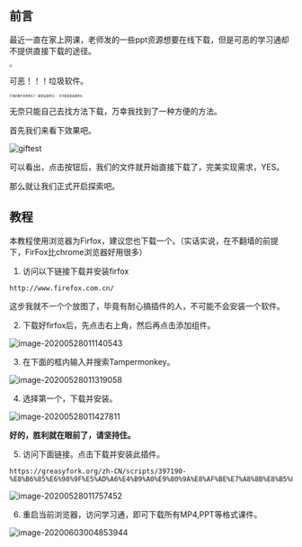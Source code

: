 ## 前言

最近一直在家上网课，老师发的一些ppt资源想要在线下载，但是可恶的学习通却不提供直接下载的途径。

<img src="http://imgbed-xia-2.oss-cn-hangzhou.aliyuncs.com/img/不知所措.jpg" style="zoom:33%;" />

可恶！！！垃圾软件。

<img src="http://imgbed-xia-2.oss-cn-hangzhou.aliyuncs.com/img/d827932dly1gf04plky6xj20po0po75d.jpg" alt="我好像不会再快乐了（黄夏温表情包） - 可可爱爱萌娃表情包" style="zoom:33%;" />

无奈只能自己去找方法下载，万幸我找到了一种方便的方法。

首先我们来看下效果吧。

![giftest](http://imgbed-xia-2.oss-cn-hangzhou.aliyuncs.com/img/giftest.gif)

可以看出，点击按钮后，我们的文件就开始直接下载了，完美实现需求，YES。

那么就让我们正式开启探索吧。

## 教程

本教程使用浏览器为Firfox，建议您也下载一个。（实话实说，在不翻墙的前提下，FirFox比chrome浏览器好用很多）

1. 访问以下链接下载并安装firfox

```
http://www.firefox.com.cn/
```

这步我就不一个个放图了，毕竟有耐心搞插件的人，不可能不会安装一个软件。

2. 下载好firfox后，先点击右上角，然后再点击添加组件。

![image-20200528011140543](http://imgbed-xia-2.oss-cn-hangzhou.aliyuncs.com/img/image-20200528011140543.png)

3. 在下面的框内输入并搜索Tampermonkey。

![image-20200528011319058](http://imgbed-xia-2.oss-cn-hangzhou.aliyuncs.com/img/image-20200528011319058.png)

4. 选择第一个，下载并安装。

![image-20200528011427811](http://imgbed-xia-2.oss-cn-hangzhou.aliyuncs.com/img/image-20200528011427811.png)



**好的，胜利就在眼前了，请坚持住。**

5. 访问下面链接。点击下载并安装此插件。

```
https://greasyfork.org/zh-CN/scripts/397190-%E8%B6%85%E6%98%9F%E5%AD%A6%E4%B9%A0%E9%80%9A%E8%AF%BE%E7%A8%8B%E8%B5%84%E6%BA%90%E7%9B%B4%E9%93%BE%E4%B8%8B%E8%BD%BD
```

![image-20200528011757452](http://imgbed-xia-2.oss-cn-hangzhou.aliyuncs.com/img/image-20200528011757452.png)

6. 重启当前浏览器，访问学习通，即可下载所有MP4,PPT等格式课件。

![image-20200603004853944](http://imgbed-xia-2.oss-cn-hangzhou.aliyuncs.com/img/image-20200603004853944.png)